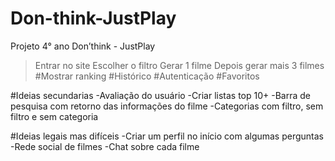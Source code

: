 # Don-think-JustPlay
Projeto 4° ano
Don’think - JustPlay

>Entrar no site
>Escolher o filtro
>Gerar 1 filme
>Depois gerar mais 3 filmes
#Mostrar ranking
#Histórico
#Autenticação
#Favoritos

#Ideias secundarias
-Avaliação do usuário
-Criar listas top 10+
-Barra de pesquisa com retorno das informações do filme
-Categorias com filtro, sem filtro e sem categoria

#Ideias legais mas difíceis
-Criar um perfil no início com algumas perguntas
-Rede social de filmes
-Chat sobre cada filme

